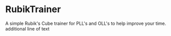 RubikTrainer
============

A simple Rubik&#39;s Cube trainer for PLL's and OLL's to help improve your time.
additional line of text

